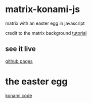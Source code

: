 # matrix-konami-js
matrix with an easter egg in javascript

credit to the matrix background [tutorial](http://thecodeplayer.com/walkthrough/matrix-rain-animation-html5-canvas-javascript)

## see it live
[github pages](https://t3h2mas.github.io/matrix-konami-js)

# the easter egg
[konami code](https://en.wikipedia.org/wiki/Konami_Code)
